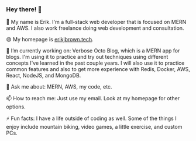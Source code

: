 ### Hey there! 👋

🎊 My name is Erik. I'm a full-stack web developer that is focused on MERN and AWS. I also work freelance doing web development and consultation.

😄 My homepage is [erikjbrown.tech](https://erikjbrown.tech).

🔭 I’m currently working on:
Verbose Octo Blog, which is a MERN app for blogs. I'm using it to practice and try out techniques using different concepts I've learned in the past couple years. I will also use it to practice common features and also to get more experience with Redis, Docker, AWS, React, NodeJS, and MongoDB.

💬 Ask me about:
MERN, AWS, my code, etc.

📫 How to reach me: 
Just use my email. Look at my homepage for other options.

⚡ Fun facts:
I have a life outside of coding as well. Some of the things I enjoy include mountain biking, video games, a little exercise, and custom PCs. 

<!--
**erkjbro/erkjbro** is a ✨ _special_ ✨ repository because its `README.md` (this file) appears on your GitHub profile.

Here are some ideas to get you started:

- 🔭 I’m currently working on ...
- 🌱 I’m currently learning ...
- 👯 I’m looking to collaborate on ...
- 🤔 I’m looking for help with ...
- 💬 Ask me about ...
- 📫 How to reach me: ...
- 😄 Pronouns: ...
- ⚡ Fun fact: ...
-->
